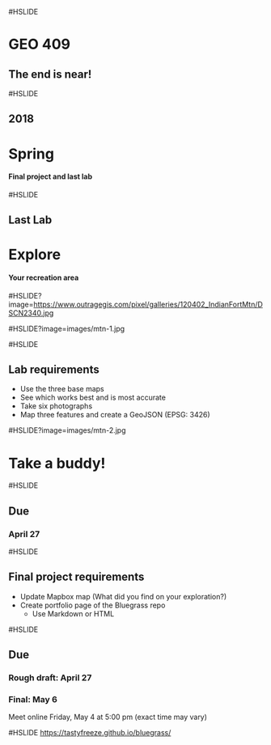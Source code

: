 #HSLIDE
# GEO 409
## The end is near!


#HSLIDE
## 2018
# Spring
#### Final project and last lab

#HSLIDE
## Last Lab
# Explore
#### Your recreation area

#HSLIDE?image=https://www.outragegis.com/pixel/galleries/120402_IndianFortMtn/DSCN2340.jpg

#HSLIDE?image=images/mtn-1.jpg


#HSLIDE
## Lab requirements
* Use the three base maps
* See which works best and is most accurate
* Take six photographs
* Map three features and create a GeoJSON (EPSG: 3426)

#HSLIDE?image=images/mtn-2.jpg
# Take a buddy!


#HSLIDE
## Due
### April 27

#HSLIDE
## Final project requirements
* Update Mapbox map (What did you find on your exploration?)
* Create portfolio page of the Bluegrass repo
  * Use Markdown or HTML

#HSLIDE
## Due
### Rough draft: April 27
### Final: May 6
Meet online Friday, May 4 at 5:00 pm (exact time may vary)

#HSLIDE
https://tastyfreeze.github.io/bluegrass/
